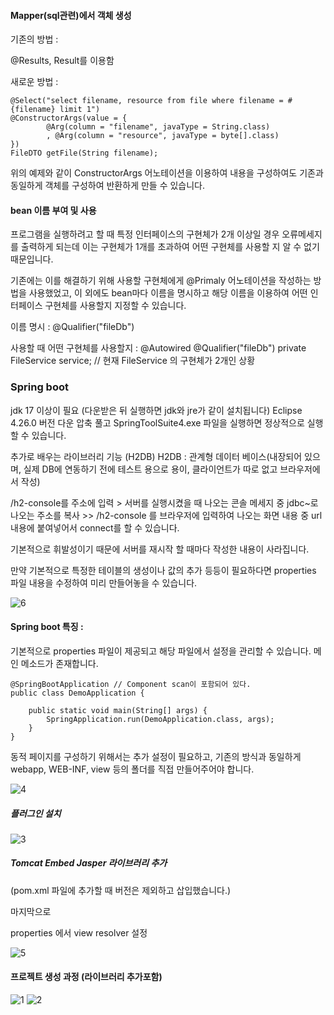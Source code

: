 


#### Mapper(sql관련)에서 객체 생성

기존의 방법 : 

@Results, Result를 이용함

새로운 방법 : 

```
@Select("select filename, resource from file where filename = #{filename} limit 1")
@ConstructorArgs(value = {
		@Arg(column = "filename", javaType = String.class)
		, @Arg(column = "resource", javaType = byte[].class)
})
FileDTO getFile(String filename);
```

위의 예제와 같이 ConstructorArgs 어노테이션을 이용하여 내용을 구성하여도 기존과 동일하게 객체를 구성하여 반환하게 만들 수 있습니다.




#### bean 이름 부여 및 사용

프로그램을 실행하려고 할 때 특정 인터페이스의 구현체가 2개 이상일 경우 오류메세지를 출력하게 되는데 이는 구현체가 1개를 초과하여 어떤 구현체를 사용할 지 알 수 없기 때문입니다.

기존에는 이를 해결하기 위해 사용할 구현체에게 @Primaly 어노테이션을 작성하는 방법을 사용했었고, 이 외에도 bean마다 이름을 명시하고 해당 이름을 이용하여 어떤 인터페이스 구현체를 사용할지 지정할 수 있습니다.

이름 명시 :
@Qualifier("fileDb")

사용할 때 어떤 구현체를 사용할지 :
@Autowired
@Qualifier("fileDb")
private FileService service; // 현재 FileService 의 구현체가 2개인 상황





### Spring boot

jdk 17 이상이 필요 (다운받은 뒤 실행하면 jdk와 jre가 같이 설치됩니다)
Eclipse 4.26.0 버전 다운
압축 풀고 SpringToolSuite4.exe 파일을 실행하면 정상적으로 실행할 수 있습니다.



추가로 배우는 라이브러리 기능 (H2DB)
H2DB : 관계형 데이터 베이스(내장되어 있으며, 실제 DB에 연동하기 전에 테스트 용으로 용이, 클라이언트가 따로 없고 브라우저에서 작성)

/h2-console를 주소에 입력 > 서버를 실행시켰을 때 나오는 콘솔 메세지 중 jdbc~로 나오는 주소를 복사 >> /h2-console 를 브라우저에 입력하여 나오는 화면 내용 중 url 내용에 붙여넣어서 connect를 할 수 있습니다.

기본적으로 휘발성이기 때문에 서버를 재시작 할 때마다 작성한 내용이 사라집니다.

만약 기본적으로 특정한 테이블의 생성이나 값의 추가 등등이 필요하다면 properties 파일 내용을 수정하여 미리 만들어놓을 수 있습니다.

![6](https://github.com/user-attachments/assets/012df215-cf92-4098-aa92-5c24ae90a402)


#### Spring boot 특징 :

기본적으로 properties 파일이 제공되고 해당 파일에서 설정을 관리할 수 있습니다.
메인 메소드가 존재합니다.

```
@SpringBootApplication // Component scan이 포함되어 있다.
public class DemoApplication {

	public static void main(String[] args) {
		SpringApplication.run(DemoApplication.class, args);
	}
}
```

동적 페이지를 구성하기 위해서는 추가 설정이 필요하고, 기존의 방식과 동일하게 webapp, WEB-INF, view 등의 폴더를 직접 만들어주어야 합니다.

![4](https://github.com/user-attachments/assets/1fc5da18-275a-4a5b-825d-8ddbc27e704f)



##### 플러그인 설치

![3](https://github.com/user-attachments/assets/ee9825eb-8758-48c2-b628-ea622c899491)



##### Tomcat Embed Jasper 라이브러리 추가
(pom.xml 파일에 추가할 때 버전은 제외하고 삽입했습니다.)

마지막으로

properties 에서 view resolver 설정

![5](https://github.com/user-attachments/assets/a0fc7025-3809-4739-ac0e-b6fbe774cb8a)




#### 프로젝트 생성 과정 (라이브러리 추가포함)

![1](https://github.com/user-attachments/assets/07e533e7-6e78-4b7f-8a6b-deeb79e687cf)
![2](https://github.com/user-attachments/assets/5d131543-a891-4294-b61b-b9faa0313265)

